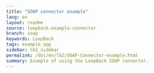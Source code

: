 ```yaml
---
title: "SOAP connector example"
lang: en
layout: readme
source: loopback-example-connector
branch: soap
keywords: LoopBack
tags: example_app
sidebar: lb2_sidebar
permalink: /doc/en/lb2/SOAP-Connector-example.html
summary: Example of using the LoopBack SOAP connector.
---
```

